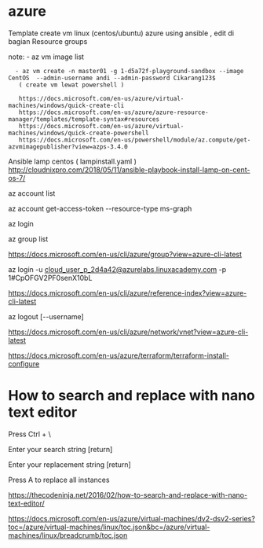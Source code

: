 # azure

Template create vm linux (centos/ubuntu) azure using ansible , edit di bagian Resource groups 



note: - az vm image list
     
      - az vm create -n master01 -g 1-d5a72f-playground-sandbox --image CentOS  --admin-username andi --admin-password Cikarang123$
       ( create vm lewat powershell )
      
       https://docs.microsoft.com/en-us/azure/virtual-machines/windows/quick-create-cli   
       https://docs.microsoft.com/en-us/azure/azure-resource-manager/templates/template-syntax#resources
       https://docs.microsoft.com/en-us/azure/virtual-machines/windows/quick-create-powershell
       https://docs.microsoft.com/en-us/powershell/module/az.compute/get-azvmimagepublisher?view=azps-3.4.0



Ansible lamp centos 
( lampinstall.yaml ) 
http://cloudnixpro.com/2018/05/11/ansible-playbook-install-lamp-on-cent-os-7/



az account list


az account get-access-token --resource-type ms-graph


az login


 az group list
 
 https://docs.microsoft.com/en-us/cli/azure/group?view=azure-cli-latest
 
 
  az login -u cloud_user_p_2d4a42@azurelabs.linuxacademy.com -p 1#CpOFGV2PF0senX10bL

https://docs.microsoft.com/en-us/cli/azure/reference-index?view=azure-cli-latest

az logout [--username]


https://docs.microsoft.com/en-us/cli/azure/network/vnet?view=azure-cli-latest

https://docs.microsoft.com/en-us/azure/terraform/terraform-install-configure




How to search and replace with nano text editor
===============================================



Press Ctrl + \

Enter your search string [return]

Enter your replacement string [return]

Press A to replace all instances

https://thecodeninja.net/2016/02/how-to-search-and-replace-with-nano-text-editor/



https://docs.microsoft.com/en-us/azure/virtual-machines/dv2-dsv2-series?toc=/azure/virtual-machines/linux/toc.json&bc=/azure/virtual-machines/linux/breadcrumb/toc.json

